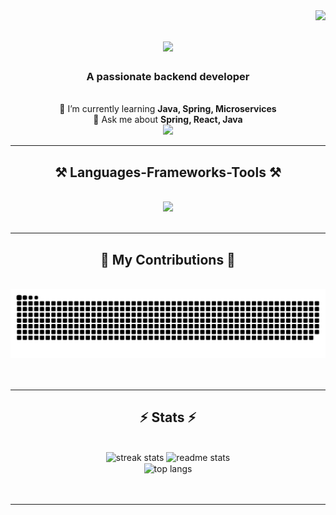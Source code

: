 <img align="right" src="https://visitor-badge.laobi.icu/badge?page_id=Karam1215.Karam1215" />

<h1 align="center">
  <img src="https://readme-typing-svg.herokuapp.com/?font=Righteous&size=35&center=true&vCenter=true&width=500&height=70&duration=4000&lines=Hi+There!+👋;+I'm+Karam+Haffar!;" />
</h1>

<h3 align="center">A passionate backend developer</h3>
<br/>

<div align="center">
  🌱 I’m currently learning <strong>Java, Spring, Microservices</strong>
  <br/>
  💬 Ask me about <strong>Spring, React, Java</strong>
</div>

<div align="center">
  <a href="mailto:karam.haffar.2002@hotmail.com">
    <img src="https://img.shields.io/badge/Hotmail-333333?style=for-the-badge&logo=microsoft-outlook&logoColor=blue" />
  </a>
</div>
<hr/>

<h2 align="center">⚒️ Languages-Frameworks-Tools ⚒️</h2>
<br/>

<div align="center">
  <img src="https://skillicons.dev/icons?i=java,spring,linux,postgres,bash,html,css,react,postman,python,docker,git" />
</div>
<br/>
<hr/>

<div align="center">
  <h2>🐍 My Contributions 🐍</h2>
  <br>
  <img alt="snake eating my contributions" src="https://raw.githubusercontent.com/Karam1215/Karam1215/output/github-contribution-grid-snake.svg" />
  <br/><br/><br/>
</div>
<hr/>

<h2 align="center">⚡ Stats ⚡</h2>
<br/>

<div align="center">
  <img width=390 src="https://github-readme-streak-stats-salesp07.vercel.app/?user=Karam1215&count_private=true&theme=react&border_radius=10" alt="streak stats"/>
  <img width=390 src="https://github-readme-stats-salesp07.vercel.app/api?username=Karam1215&count_private=true&show_icons=true&theme=react&rank_icon=github&border_radius=10" alt="readme stats" />
  <br/>
  <img width=325 align="center" src="https://github-readme-stats-salesp07.vercel.app/api/top-langs/?username=Karam1215&hide=HTML&langs_count=8&layout=compact&theme=react&border_radius=10&size_weight=0.5&count_weight=0.5&exclude_repo=github-readme-stats" alt="top langs" />
</div>
<br/><br/>
<hr/>
<br/>
